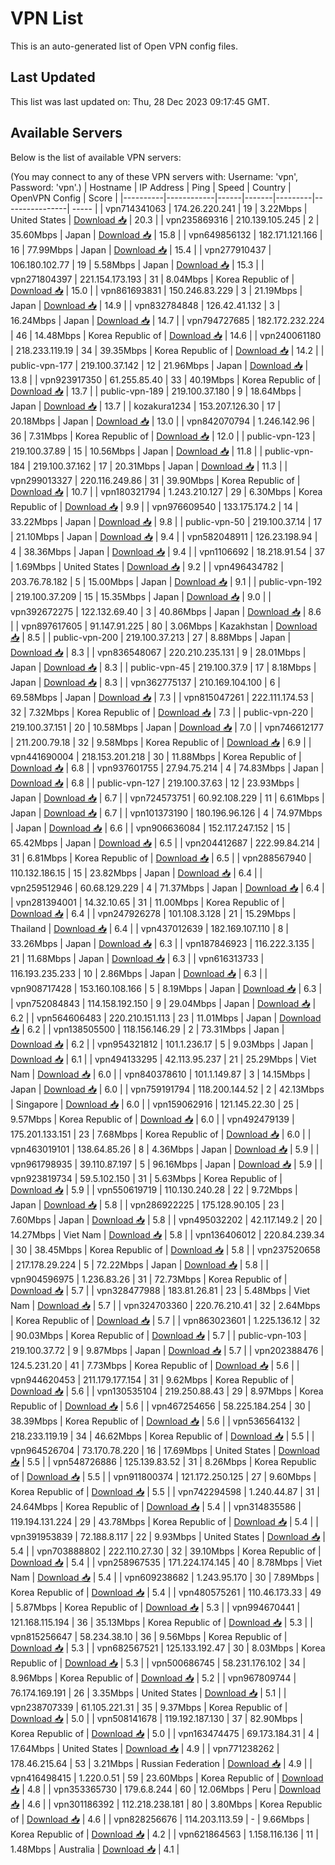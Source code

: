 # VPN List

This is an auto-generated list of Open VPN config files.

## Last Updated

This list was last updated on: Thu, 28 Dec 2023 09:17:45 GMT.

## Available Servers

Below is the list of available VPN servers:

(You may connect to any of these VPN servers with: Username: 'vpn', Password: 'vpn'.)
| Hostname | IP Address | Ping | Speed | Country | OpenVPN Config | Score |
|----------|------------|------|-------|---------|----------------| ----- |
| vpn714341063 | 174.26.220.241 | 19 | 3.22Mbps | United States | [Download 📥](./configs/server_0_US.ovpn) | 20.3 |
| vpn235869316 | 210.139.105.245 | 2 | 35.60Mbps | Japan | [Download 📥](./configs/server_1_JP.ovpn) | 15.8 |
| vpn649856132 | 182.171.121.166 | 16 | 77.99Mbps | Japan | [Download 📥](./configs/server_2_JP.ovpn) | 15.4 |
| vpn277910437 | 106.180.102.77 | 19 | 5.58Mbps | Japan | [Download 📥](./configs/server_3_JP.ovpn) | 15.3 |
| vpn271804397 | 221.154.173.193 | 31 | 8.04Mbps | Korea Republic of | [Download 📥](./configs/server_4_KR.ovpn) | 15.0 |
| vpn861693831 | 150.246.83.229 | 3 | 21.19Mbps | Japan | [Download 📥](./configs/server_5_JP.ovpn) | 14.9 |
| vpn832784848 | 126.42.41.132 | 3 | 16.24Mbps | Japan | [Download 📥](./configs/server_6_JP.ovpn) | 14.7 |
| vpn794727685 | 182.172.232.224 | 46 | 14.48Mbps | Korea Republic of | [Download 📥](./configs/server_7_KR.ovpn) | 14.6 |
| vpn240061180 | 218.233.119.19 | 34 | 39.35Mbps | Korea Republic of | [Download 📥](./configs/server_8_KR.ovpn) | 14.2 |
| public-vpn-177 | 219.100.37.142 | 12 | 21.96Mbps | Japan | [Download 📥](./configs/server_9_JP.ovpn) | 13.8 |
| vpn923917350 | 61.255.85.40 | 33 | 40.19Mbps | Korea Republic of | [Download 📥](./configs/server_10_KR.ovpn) | 13.7 |
| public-vpn-189 | 219.100.37.180 | 9 | 18.64Mbps | Japan | [Download 📥](./configs/server_11_JP.ovpn) | 13.7 |
| kozakura1234 | 153.207.126.30 | 17 | 20.18Mbps | Japan | [Download 📥](./configs/server_12_JP.ovpn) | 13.0 |
| vpn842070794 | 1.246.142.96 | 36 | 7.31Mbps | Korea Republic of | [Download 📥](./configs/server_13_KR.ovpn) | 12.0 |
| public-vpn-123 | 219.100.37.89 | 15 | 10.56Mbps | Japan | [Download 📥](./configs/server_14_JP.ovpn) | 11.8 |
| public-vpn-184 | 219.100.37.162 | 17 | 20.31Mbps | Japan | [Download 📥](./configs/server_15_JP.ovpn) | 11.3 |
| vpn299013327 | 220.116.249.86 | 31 | 39.90Mbps | Korea Republic of | [Download 📥](./configs/server_16_KR.ovpn) | 10.7 |
| vpn180321794 | 1.243.210.127 | 29 | 6.30Mbps | Korea Republic of | [Download 📥](./configs/server_17_KR.ovpn) | 9.9 |
| vpn976609540 | 133.175.174.2 | 14 | 33.22Mbps | Japan | [Download 📥](./configs/server_18_JP.ovpn) | 9.8 |
| public-vpn-50 | 219.100.37.14 | 17 | 21.10Mbps | Japan | [Download 📥](./configs/server_19_JP.ovpn) | 9.4 |
| vpn582048911 | 126.23.198.94 | 4 | 38.36Mbps | Japan | [Download 📥](./configs/server_20_JP.ovpn) | 9.4 |
| vpn1106692 | 18.218.91.54 | 37 | 1.69Mbps | United States | [Download 📥](./configs/server_21_US.ovpn) | 9.2 |
| vpn496434782 | 203.76.78.182 | 5 | 15.00Mbps | Japan | [Download 📥](./configs/server_22_JP.ovpn) | 9.1 |
| public-vpn-192 | 219.100.37.209 | 15 | 15.35Mbps | Japan | [Download 📥](./configs/server_23_JP.ovpn) | 9.0 |
| vpn392672275 | 122.132.69.40 | 3 | 40.86Mbps | Japan | [Download 📥](./configs/server_24_JP.ovpn) | 8.6 |
| vpn897617605 | 91.147.91.225 | 80 | 3.06Mbps | Kazakhstan | [Download 📥](./configs/server_25_KZ.ovpn) | 8.5 |
| public-vpn-200 | 219.100.37.213 | 27 | 8.88Mbps | Japan | [Download 📥](./configs/server_26_JP.ovpn) | 8.3 |
| vpn836548067 | 220.210.235.131 | 9 | 28.01Mbps | Japan | [Download 📥](./configs/server_27_JP.ovpn) | 8.3 |
| public-vpn-45 | 219.100.37.9 | 17 | 8.18Mbps | Japan | [Download 📥](./configs/server_28_JP.ovpn) | 8.3 |
| vpn362775137 | 210.169.104.100 | 6 | 69.58Mbps | Japan | [Download 📥](./configs/server_29_JP.ovpn) | 7.3 |
| vpn815047261 | 222.111.174.53 | 32 | 7.32Mbps | Korea Republic of | [Download 📥](./configs/server_30_KR.ovpn) | 7.3 |
| public-vpn-220 | 219.100.37.151 | 20 | 10.58Mbps | Japan | [Download 📥](./configs/server_31_JP.ovpn) | 7.0 |
| vpn746612177 | 211.200.79.18 | 32 | 9.58Mbps | Korea Republic of | [Download 📥](./configs/server_32_KR.ovpn) | 6.9 |
| vpn441690004 | 218.153.201.218 | 30 | 11.88Mbps | Korea Republic of | [Download 📥](./configs/server_33_KR.ovpn) | 6.8 |
| vpn937601755 | 27.94.75.214 | 4 | 74.83Mbps | Japan | [Download 📥](./configs/server_34_JP.ovpn) | 6.8 |
| public-vpn-127 | 219.100.37.63 | 12 | 23.93Mbps | Japan | [Download 📥](./configs/server_35_JP.ovpn) | 6.7 |
| vpn724573751 | 60.92.108.229 | 11 | 6.61Mbps | Japan | [Download 📥](./configs/server_36_JP.ovpn) | 6.7 |
| vpn101373190 | 180.196.96.126 | 4 | 74.97Mbps | Japan | [Download 📥](./configs/server_37_JP.ovpn) | 6.6 |
| vpn906636084 | 152.117.247.152 | 15 | 65.42Mbps | Japan | [Download 📥](./configs/server_38_JP.ovpn) | 6.5 |
| vpn204412687 | 222.99.84.214 | 31 | 6.81Mbps | Korea Republic of | [Download 📥](./configs/server_39_KR.ovpn) | 6.5 |
| vpn288567940 | 110.132.186.15 | 15 | 23.82Mbps | Japan | [Download 📥](./configs/server_40_JP.ovpn) | 6.4 |
| vpn259512946 | 60.68.129.229 | 4 | 71.37Mbps | Japan | [Download 📥](./configs/server_41_JP.ovpn) | 6.4 |
| vpn281394001 | 14.32.10.65 | 31 | 11.00Mbps | Korea Republic of | [Download 📥](./configs/server_42_KR.ovpn) | 6.4 |
| vpn247926278 | 101.108.3.128 | 21 | 15.29Mbps | Thailand | [Download 📥](./configs/server_43_TH.ovpn) | 6.4 |
| vpn437012639 | 182.169.107.110 | 8 | 33.26Mbps | Japan | [Download 📥](./configs/server_44_JP.ovpn) | 6.3 |
| vpn187846923 | 116.222.3.135 | 21 | 11.68Mbps | Japan | [Download 📥](./configs/server_45_JP.ovpn) | 6.3 |
| vpn616313733 | 116.193.235.233 | 10 | 2.86Mbps | Japan | [Download 📥](./configs/server_46_JP.ovpn) | 6.3 |
| vpn908717428 | 153.160.108.166 | 5 | 8.19Mbps | Japan | [Download 📥](./configs/server_47_JP.ovpn) | 6.3 |
| vpn752084843 | 114.158.192.150 | 9 | 29.04Mbps | Japan | [Download 📥](./configs/server_48_JP.ovpn) | 6.2 |
| vpn564606483 | 220.210.151.113 | 23 | 11.01Mbps | Japan | [Download 📥](./configs/server_49_JP.ovpn) | 6.2 |
| vpn138505500 | 118.156.146.29 | 2 | 73.31Mbps | Japan | [Download 📥](./configs/server_50_JP.ovpn) | 6.2 |
| vpn954321812 | 101.1.236.17 | 5 | 9.03Mbps | Japan | [Download 📥](./configs/server_51_JP.ovpn) | 6.1 |
| vpn494133295 | 42.113.95.237 | 21 | 25.29Mbps | Viet Nam | [Download 📥](./configs/server_52_VN.ovpn) | 6.0 |
| vpn840378610 | 101.1.149.87 | 3 | 14.15Mbps | Japan | [Download 📥](./configs/server_53_JP.ovpn) | 6.0 |
| vpn759191794 | 118.200.144.52 | 2 | 42.13Mbps | Singapore | [Download 📥](./configs/server_54_SG.ovpn) | 6.0 |
| vpn159062916 | 121.145.22.30 | 25 | 9.57Mbps | Korea Republic of | [Download 📥](./configs/server_55_KR.ovpn) | 6.0 |
| vpn492479139 | 175.201.133.151 | 23 | 7.68Mbps | Korea Republic of | [Download 📥](./configs/server_56_KR.ovpn) | 6.0 |
| vpn463019101 | 138.64.85.26 | 8 | 4.36Mbps | Japan | [Download 📥](./configs/server_57_JP.ovpn) | 5.9 |
| vpn961798935 | 39.110.87.197 | 5 | 96.16Mbps | Japan | [Download 📥](./configs/server_58_JP.ovpn) | 5.9 |
| vpn923819734 | 59.5.102.150 | 31 | 5.63Mbps | Korea Republic of | [Download 📥](./configs/server_59_KR.ovpn) | 5.9 |
| vpn550619719 | 110.130.240.28 | 22 | 9.72Mbps | Japan | [Download 📥](./configs/server_60_JP.ovpn) | 5.8 |
| vpn286922225 | 175.128.90.105 | 23 | 7.60Mbps | Japan | [Download 📥](./configs/server_61_JP.ovpn) | 5.8 |
| vpn495032202 | 42.117.149.2 | 20 | 14.27Mbps | Viet Nam | [Download 📥](./configs/server_62_VN.ovpn) | 5.8 |
| vpn136406012 | 220.84.239.34 | 30 | 38.45Mbps | Korea Republic of | [Download 📥](./configs/server_63_KR.ovpn) | 5.8 |
| vpn237520658 | 217.178.29.224 | 5 | 72.22Mbps | Japan | [Download 📥](./configs/server_64_JP.ovpn) | 5.8 |
| vpn904596975 | 1.236.83.26 | 31 | 72.73Mbps | Korea Republic of | [Download 📥](./configs/server_65_KR.ovpn) | 5.7 |
| vpn328477988 | 183.81.26.81 | 23 | 5.48Mbps | Viet Nam | [Download 📥](./configs/server_66_VN.ovpn) | 5.7 |
| vpn324703360 | 220.76.210.41 | 32 | 2.64Mbps | Korea Republic of | [Download 📥](./configs/server_67_KR.ovpn) | 5.7 |
| vpn863023601 | 1.225.136.12 | 32 | 90.03Mbps | Korea Republic of | [Download 📥](./configs/server_68_KR.ovpn) | 5.7 |
| public-vpn-103 | 219.100.37.72 | 9 | 9.87Mbps | Japan | [Download 📥](./configs/server_69_JP.ovpn) | 5.7 |
| vpn202388476 | 124.5.231.20 | 41 | 7.73Mbps | Korea Republic of | [Download 📥](./configs/server_70_KR.ovpn) | 5.6 |
| vpn944620453 | 211.179.177.154 | 31 | 9.62Mbps | Korea Republic of | [Download 📥](./configs/server_71_KR.ovpn) | 5.6 |
| vpn130535104 | 219.250.88.43 | 29 | 8.97Mbps | Korea Republic of | [Download 📥](./configs/server_72_KR.ovpn) | 5.6 |
| vpn467254656 | 58.225.184.254 | 30 | 38.39Mbps | Korea Republic of | [Download 📥](./configs/server_73_KR.ovpn) | 5.6 |
| vpn536564132 | 218.233.119.19 | 34 | 46.62Mbps | Korea Republic of | [Download 📥](./configs/server_74_KR.ovpn) | 5.5 |
| vpn964526704 | 73.170.78.220 | 16 | 17.69Mbps | United States | [Download 📥](./configs/server_75_US.ovpn) | 5.5 |
| vpn548726886 | 125.139.83.52 | 31 | 8.26Mbps | Korea Republic of | [Download 📥](./configs/server_76_KR.ovpn) | 5.5 |
| vpn911800374 | 121.172.250.125 | 27 | 9.60Mbps | Korea Republic of | [Download 📥](./configs/server_77_KR.ovpn) | 5.5 |
| vpn742294598 | 1.240.44.87 | 31 | 24.64Mbps | Korea Republic of | [Download 📥](./configs/server_78_KR.ovpn) | 5.4 |
| vpn314835586 | 119.194.131.224 | 29 | 43.78Mbps | Korea Republic of | [Download 📥](./configs/server_79_KR.ovpn) | 5.4 |
| vpn391953839 | 72.188.8.117 | 22 | 9.93Mbps | United States | [Download 📥](./configs/server_80_US.ovpn) | 5.4 |
| vpn703888802 | 222.110.27.30 | 32 | 39.10Mbps | Korea Republic of | [Download 📥](./configs/server_81_KR.ovpn) | 5.4 |
| vpn258967535 | 171.224.174.145 | 40 | 8.78Mbps | Viet Nam | [Download 📥](./configs/server_82_VN.ovpn) | 5.4 |
| vpn609238682 | 1.243.95.170 | 30 | 7.89Mbps | Korea Republic of | [Download 📥](./configs/server_83_KR.ovpn) | 5.4 |
| vpn480575261 | 110.46.173.33 | 49 | 5.87Mbps | Korea Republic of | [Download 📥](./configs/server_84_KR.ovpn) | 5.3 |
| vpn994670441 | 121.168.115.194 | 36 | 35.13Mbps | Korea Republic of | [Download 📥](./configs/server_85_KR.ovpn) | 5.3 |
| vpn815256647 | 58.234.38.10 | 36 | 9.56Mbps | Korea Republic of | [Download 📥](./configs/server_86_KR.ovpn) | 5.3 |
| vpn682567521 | 125.133.192.47 | 30 | 8.03Mbps | Korea Republic of | [Download 📥](./configs/server_87_KR.ovpn) | 5.3 |
| vpn500686745 | 58.231.176.102 | 34 | 8.96Mbps | Korea Republic of | [Download 📥](./configs/server_88_KR.ovpn) | 5.2 |
| vpn967809744 | 76.174.169.191 | 26 | 3.35Mbps | United States | [Download 📥](./configs/server_89_US.ovpn) | 5.1 |
| vpn238707339 | 61.105.221.31 | 35 | 9.37Mbps | Korea Republic of | [Download 📥](./configs/server_90_KR.ovpn) | 5.0 |
| vpn508141678 | 119.192.187.130 | 37 | 82.90Mbps | Korea Republic of | [Download 📥](./configs/server_91_KR.ovpn) | 5.0 |
| vpn163474475 | 69.173.184.31 | 4 | 17.64Mbps | United States | [Download 📥](./configs/server_92_US.ovpn) | 4.9 |
| vpn771238262 | 178.46.215.64 | 53 | 3.21Mbps | Russian Federation | [Download 📥](./configs/server_93_RU.ovpn) | 4.9 |
| vpn416498415 | 1.220.0.51 | 59 | 23.60Mbps | Korea Republic of | [Download 📥](./configs/server_94_KR.ovpn) | 4.8 |
| vpn353365730 | 179.6.8.244 | 60 | 12.06Mbps | Peru | [Download 📥](./configs/server_95_PE.ovpn) | 4.6 |
| vpn301186392 | 112.218.238.181 | 80 | 3.80Mbps | Korea Republic of | [Download 📥](./configs/server_96_KR.ovpn) | 4.6 |
| vpn828256676 | 114.203.113.59 | - | 9.66Mbps | Korea Republic of | [Download 📥](./configs/server_97_KR.ovpn) | 4.2 |
| vpn621864563 | 1.158.116.136 | 11 | 1.48Mbps | Australia | [Download 📥](./configs/server_98_AU.ovpn) | 4.1 |
